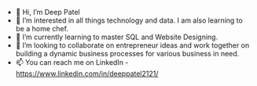 - 👋 Hi, I’m Deep Patel
- 👀 I’m interested in all things technology and data. I am also learning to be a home chef. 
- 🌱 I’m currently learning to master SQL and Website Designing.  
- 💞️ I’m looking to collaborate on entrepreneur ideas and work together on building a dynamic business processes for various business in need.  
- 📫 You can reach me on LinkedIn - https://www.linkedin.com/in/deeppatel2121/


<!---
dpatel2121/dpatel2121 is a ✨ special ✨ repository because its `README.md` (this file) appears on your GitHub profile.
You can click the Preview link to take a look at your changes.
--->
